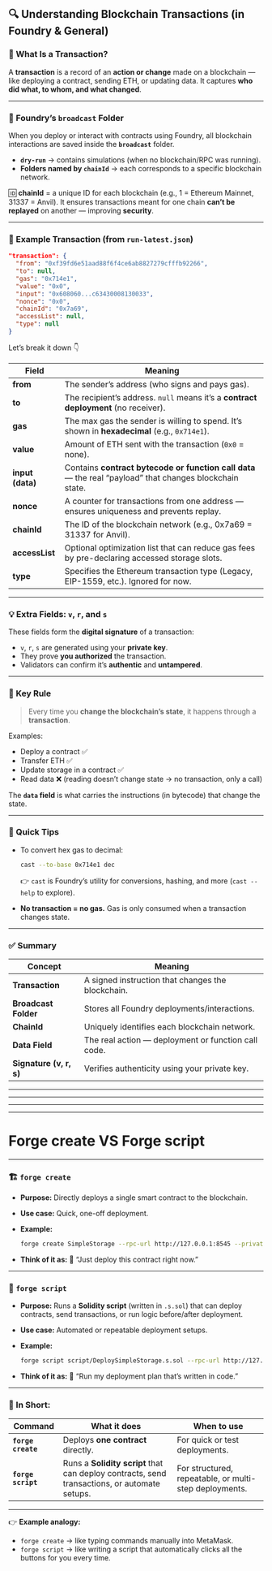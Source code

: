 
## 🔍 Understanding Blockchain Transactions (in Foundry & General)

### 🧾 What Is a Transaction?

A **transaction** is a record of an **action or change** made on a blockchain — like deploying a contract, sending ETH, or updating data.
It captures **who did what, to whom, and what changed**.

---

### 📂 Foundry’s `broadcast` Folder

When you deploy or interact with contracts using Foundry, all blockchain interactions are saved inside the **`broadcast`** folder.

* **`dry-run`** → contains simulations (when no blockchain/RPC was running).
* **Folders named by `chainId`** → each corresponds to a specific blockchain network.

🆔 **chainId** = a unique ID for each blockchain (e.g., 1 = Ethereum Mainnet, 31337 = Anvil).
It ensures transactions meant for one chain **can’t be replayed** on another — improving **security**.

---

### 🧩 Example Transaction (from `run-latest.json`)

```json
"transaction": {
  "from": "0xf39fd6e51aad88f6f4ce6ab8827279cfffb92266",
  "to": null,
  "gas": "0x714e1",
  "value": "0x0",
  "input": "0x608060...c63430008130033",
  "nonce": "0x0",
  "chainId": "0x7a69",
  "accessList": null,
  "type": null
}
```

Let’s break it down 👇

| Field            | Meaning                                                                                                  |
| ---------------- | -------------------------------------------------------------------------------------------------------- |
| **from**         | The sender’s address (who signs and pays gas).                                                           |
| **to**           | The recipient’s address. `null` means it’s a **contract deployment** (no receiver).                      |
| **gas**          | The max gas the sender is willing to spend. It’s shown in **hexadecimal** (e.g., `0x714e1`).             |
| **value**        | Amount of ETH sent with the transaction (`0x0` = none).                                                  |
| **input (data)** | Contains **contract bytecode or function call data** — the real “payload” that changes blockchain state. |
| **nonce**        | A counter for transactions from one address — ensures uniqueness and prevents replay.                    |
| **chainId**      | The ID of the blockchain network (e.g., 0x7a69 = 31337 for Anvil).                                       |
| **accessList**   | Optional optimization list that can reduce gas fees by pre-declaring accessed storage slots.             |
| **type**         | Specifies the Ethereum transaction type (Legacy, EIP-1559, etc.). Ignored for now.                       |

---

### 💡 Extra Fields: `v`, `r`, and `s`

These fields form the **digital signature** of a transaction:

* `v`, `r`, `s` are generated using your **private key**.
* They prove **you authorized** the transaction.
* Validators can confirm it’s **authentic** and **untampered**.

---

### 🔐 Key Rule

> Every time you **change the blockchain’s state**, it happens through a **transaction**.

Examples:

* Deploy a contract ✅
* Transfer ETH ✅
* Update storage in a contract ✅
* Read data ❌ (reading doesn’t change state → no transaction, only a call)

The **`data` field** is what carries the instructions (in bytecode) that change the state.

---

### 🧠 Quick Tips

* To convert hex gas to decimal:

  ```bash
  cast --to-base 0x714e1 dec
  ```

  👉 `cast` is Foundry’s utility for conversions, hashing, and more (`cast --help` to explore).

* **No transaction = no gas.** Gas is only consumed when a transaction changes state.

---

### ✅ Summary

| Concept                 | Meaning                                             |
| ----------------------- | --------------------------------------------------- |
| **Transaction**         | A signed instruction that changes the blockchain.   |
| **Broadcast Folder**    | Stores all Foundry deployments/interactions.        |
| **ChainId**             | Uniquely identifies each blockchain network.        |
| **Data Field**          | The real action — deployment or function call code. |
| **Signature (v, r, s)** | Verifies authenticity using your private key.       |

---
---
---
---

# Forge create VS Forge script

---

### 🏗️ `forge create`

* **Purpose:** Directly deploys a single smart contract to the blockchain.
* **Use case:** Quick, one-off deployment.
* **Example:**

  ```bash
  forge create SimpleStorage --rpc-url http://127.0.0.1:8545 --private-key <your-key>
  ```
* **Think of it as:**
  💬 “Just deploy this contract right now.”

---

### 📜 `forge script`

* **Purpose:** Runs a **Solidity script** (written in `.s.sol`) that can deploy contracts, send transactions, or run logic before/after deployment.
* **Use case:** Automated or repeatable deployment setups.
* **Example:**

  ```bash
  forge script script/DeploySimpleStorage.s.sol --rpc-url http://127.0.0.1:8545 --broadcast --private-key <your-key>
  ```
* **Think of it as:**
  🤖 “Run my deployment plan that’s written in code.”

---

### 🧠 In Short:

| Command            | What it does                                                                                 | When to use                                            |
| ------------------ | -------------------------------------------------------------------------------------------- | ------------------------------------------------------ |
| **`forge create`** | Deploys **one contract** directly.                                                           | For quick or test deployments.                         |
| **`forge script`** | Runs a **Solidity script** that can deploy contracts, send transactions, or automate setups. | For structured, repeatable, or multi-step deployments. |

---

👉 **Example analogy:**

* `forge create` → like typing commands manually into MetaMask.
* `forge script` → like writing a script that automatically clicks all the buttons for you every time.

